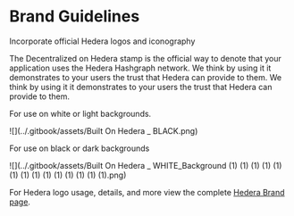 # Brand Guidelines

Incorporate official Hedera logos and iconography

The Decentralized on Hedera stamp is the official way to denote that your application uses the Hedera Hashgraph network. We think by using it it demonstrates to your users the trust that Hedera can provide to them. We think by using it it demonstrates to your users the trust that Hedera can provide to them.

For use on white or light backgrounds.

![](../.gitbook/assets/Built On Hedera \_ BLACK.png)

For use on black or dark backgrounds

![](../.gitbook/assets/Built On Hedera \_ WHITE\_Background (1) (1) (1) (1) (1) (1) (1) (1) (1) (1) (1) (1) (1) (1).png)

For Hedera logo usage, details, and more view the complete [Hedera Brand page](https://hedera.com/brand).
